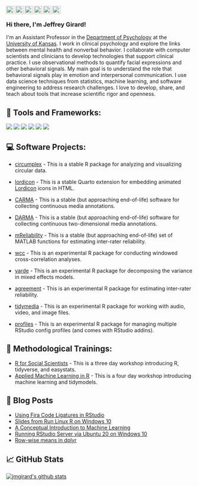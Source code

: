 [<img align="left" width="22px" alt="Website" src="https://github.com/FortAwesome/Font-Awesome/blob/master/svgs/solid/home.svg" />][website]
[<img align="left" width="22px" alt="Email" src="https://github.com/FortAwesome/Font-Awesome/blob/master/svgs/solid/envelope-square.svg" />][email]
[<img align="left" width="22px" alt="Twitter" src="https://github.com/FortAwesome/Font-Awesome/blob/master/svgs/brands/twitter-square.svg" />][twitter]
[<img align="left" width="22px" alt="Google Scholar" src="https://github.com/simple-icons/simple-icons/blob/develop/icons/googlescholar.svg" />][scholar]
[<img align="left" width="22px" alt="Publons" src="https://github.com/simple-icons/simple-icons/blob/develop/icons/publons.svg" />][publons]
[<img align="left" width="22px" alt="OrcId" src="https://github.com/simple-icons/simple-icons/blob/develop/icons/orcid.svg" />][orcid]
<br />
### Hi there, I'm Jeffrey Girard! 

I'm an Assistant Professor in the [Department of Psychology][kupsych] at the [University of Kansas][ku]. I work in clinical psychology and explore the links between mental health and nonverbal behavior. I collaborate with computer scientists and clinicians to develop technologies that support clinical practice. I use observational methods to quantify facial expressions and other behavioral signals. My main goal is to understand the role that behavioral signals play in emotion and interpersonal communication. I use data science techniques from statistics, machine learning, and software engineering to address research challenges. I love to develop, share, and teach about tools that increase scientific rigor and openness.

## :hammer: Tools and Frameworks:

<img src="https://img.shields.io/badge/r-%23276DC3.svg?&style=for-the-badge&logo=r&logoColor=white" /> <img src="https://img.shields.io/badge/github%20-%23121011.svg?&style=for-the-badge&logo=github&logoColor=white" /> <img src="https://img.shields.io/badge/HTML5-E34F26?style=for-the-badge&logo=html5&logoColor=white" /> <img src="https://img.shields.io/badge/CSS3-1572B6?style=for-the-badge&logo=css3&logoColor=white" /> <img src="https://img.shields.io/badge/Node.js-43853D?style=for-the-badge&logo=node.js&logoColor=white" /> <img src="https://img.shields.io/badge/React-20232A?style=for-the-badge&logo=react&logoColor=61DAFB" />

## :computer: Software Projects:
- [circumplex][circumplex] - This is a stable R package for analyzing and visualizing circular data.
- [lordicon][lordicon] - This is a stable Quarto extension for embedding animated [Lordicon](https://www.lordicon.com/icons) icons in HTML.
- [CARMA][carma] - This is a stable (but approaching end-of-life) software for collecting continuous media annotations.
- [DARMA][darma] - This is a stable (but approaching end-of-life) software for collecting continuous two-dimensional media annotations.
- [mReliability][mreliability] - This is a stable (but approaching end-of-life) set of MATLAB functions for estimating inter-rater reliability.

- [wcc][wcc] - This is an experimental R package for conducting windowed cross-correlation analyses.
- [varde][varde] - This is an experimental R package for decomposing the variance in mixed effects models.
- [agreement][agreement] - This is an experimental R package for estimating inter-rater reliability.
- [tidymedia][tidymedia] - This is an experimental R package for working with audio, video, and image files.
- [profiles][profiles] - This is an experimental R package for managing multiple RStudio config profiles (and comes with RStudio addins).

## :school: Methodological Trainings:
- [R for Social Scientists][r4ss] - This is a three day workshop introducing R, tidyverse, and easystats.
- [Applied Machine Learning in R][appliedml] - This is a four day workshop introducing machine learning and tidymodels.

## :memo: Blog Posts

<!-- BLOG-POST-LIST:START -->
- [Using Fira Code Ligatures in RStudio](https://jmgirard.com/firacode/?utm_source=rss&utm_medium=rss&utm_campaign=firacode)
- [Slides from Run Linux R on Windows 10](https://jmgirard.com/slides-wsl-r/?utm_source=rss&utm_medium=rss&utm_campaign=slides-wsl-r)
- [A Conceptual Introduction to Machine Learning](https://jmgirard.com/conceptual-ml/?utm_source=rss&utm_medium=rss&utm_campaign=conceptual-ml)
- [Running RStudio Server via Ubuntu 20 on Windows 10](https://jmgirard.com/rstudio-wsl2/?utm_source=rss&utm_medium=rss&utm_campaign=rstudio-wsl2)
- [Row-wise means in dplyr](https://jmgirard.com/rowwise-means/?utm_source=rss&utm_medium=rss&utm_campaign=rowwise-means)
<!-- BLOG-POST-LIST:END -->

## :chart_with_upwards_trend: GitHub Stats
[![jmgirard's github stats](https://github-readme-stats.vercel.app/api?username=jmgirard)](https://github.com/anuraghazra/github-readme-stats)


[circumplex]: https://circumplex.jmgirard.com/
[agreement]: https://github.com/jmgirard/agreement
[tidymedia]: https://github.com/jmgirard/tidymedia
[lordicon]: https://github.com/jmgirard/lordicon
[profiles]: https://github.com/jmgirard/profiles
[kupsych]: https://psych.ku.edu
[ku]: https://ku.edu
[website]: https://www.jmgirard.com
[email]: mailto:jmgirard@ku.edu
[twitter]: http://twitter.com/jeffreymgirard
[scholar]: https://scholar.google.com/citations?user=N2UcZ84AAAAJ
[publons]: https://publons.com/researcher/517315/jeffrey-m-girard/
[orcid]: https://orcid.org/0000-0002-7359-3746
[r4ss]: https://pittmethods.github.io/r4ss/
[appliedml]: https://pittmethods.github.io/appliedml/
[wcc]: https://github.com/jmgirard/wcc
[varde]: https://github.com/jmgirard/varde
[carma]: https://carma.jmgirard.com
[darma]: https://darma.jmgirard.com
[mreliability]: https://mreliability.jmgirard.com
